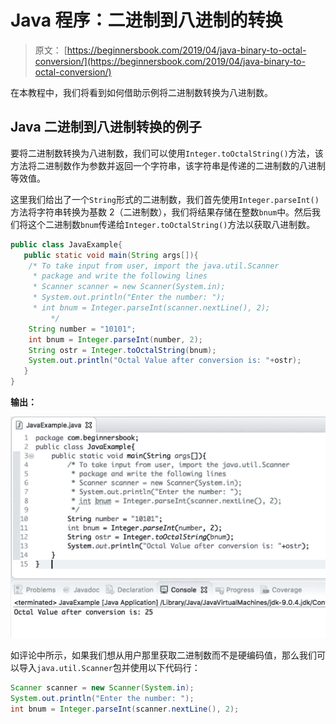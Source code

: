 # Java 程序：二进制到八进制的转换

> 原文： [https://beginnersbook.com/2019/04/java-binary-to-octal-conversion/](https://beginnersbook.com/2019/04/java-binary-to-octal-conversion/)

在本教程中，我们将看到如何借助示例将二进制数转换为八进制数。

## Java 二进制到八进制转换的例子

要将二进制数转换为八进制数，我们可以使用`Integer.toOctalString()`方法，该方法将二进制数作为参数并返回一个字符串，该字符串是传递的二进制数的八进制等效值。

这里我们给出了一个`String`形式的二进制数，我们首先使用`Integer.parseInt()`方法将字符串转换为基数 2（二进制数），我们将结果存储在整数`bnum`中。然后我们将这个二进制数`bnum`传递给`Integer.toOctalString()`方法以获取八进制数。

```java
public class JavaExample{  
   public static void main(String args[]){  
	/* To take input from user, import the java.util.Scanner
	 * package and write the following lines
	 * Scanner scanner = new Scanner(System.in);
 	 * System.out.println("Enter the number: ");
	 * int bnum = Integer.parseInt(scanner.nextLine(), 2);
         */
	String number = "10101";
	int bnum = Integer.parseInt(number, 2);
	String ostr = Integer.toOctalString(bnum);
	System.out.println("Octal Value after conversion is: "+ostr);
   }
}
```

**输出：**

![Java binary to Octal conversion](img/77ea1159946d62daea6c5fdabe64f2b2.jpg)

如评论中所示，如果我们想从用户那里获取二进制数而不是硬编码值，那么我们可以导入`java.util.Scanner`包并使用以下代码行：

```java
Scanner scanner = new Scanner(System.in);
System.out.println("Enter the number: ");
int bnum = Integer.parseInt(scanner.nextLine(), 2);
```
